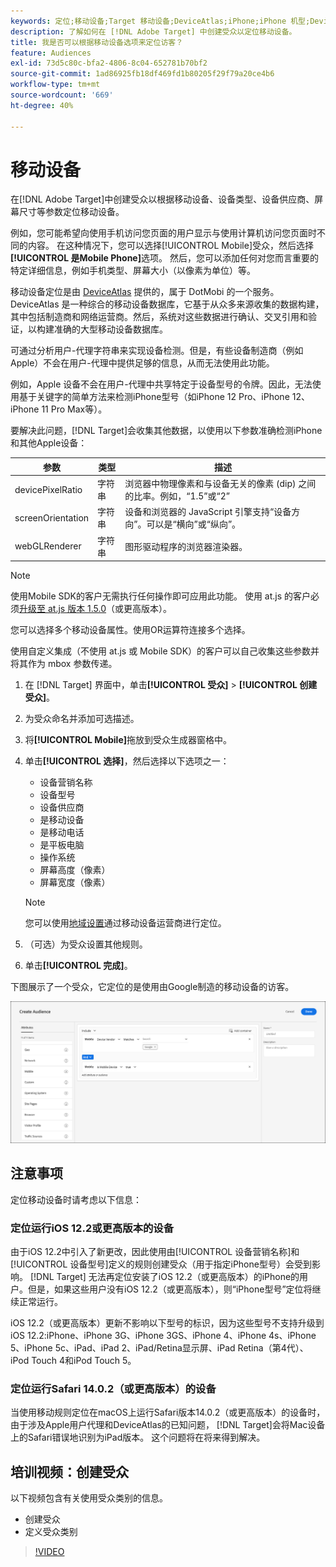 ```yaml
---
keywords: 定位;移动设备;Target 移动设备;DeviceAtlas;iPhone;iPhone 机型;Device Atlas;displaywidth;显示屏宽度;显示屏高度;设备类型;displayheight;手机;平板电脑;设备型号
description: 了解如何在 [!DNL Adobe Target] 中创建受众以定位移动设备。
title: 我是否可以根据移动设备选项来定位访客？
feature: Audiences
exl-id: 73d5c80c-bfa2-4806-8c04-652781b70bf2
source-git-commit: 1ad86925fb18df469fd1b80205f29f79a20ce4b6
workflow-type: tm+mt
source-wordcount: '669'
ht-degree: 40%

---
```


# 移动设备

在[!DNL Adobe Target]中创建受众以根据移动设备、设备类型、设备供应商、屏幕尺寸等参数定位移动设备。

例如，您可能希望向使用手机访问您页面的用户显示与使用计算机访问您页面时不同的内容。 在这种情况下，您可以选择[!UICONTROL Mobile]受众，然后选择&#x200B;**[!UICONTROL 是Mobile Phone]**&#x200B;选项。 然后，您可以添加任何对您而言重要的特定详细信息，例如手机类型、屏幕大小（以像素为单位）等。

移动设备定位是由 [DeviceAtlas](https://deviceatlas.com/device-data/user-agent-tester) 提供的，属于 DotMobi 的一个服务。DeviceAtlas 是一种综合的移动设备数据库，它基于从众多来源收集的数据构建，其中包括制造商和网络运营商。然后，系统对这些数据进行确认、交叉引用和验证，以构建准确的大型移动设备数据库。

可通过分析用户-代理字符串来实现设备检测。但是，有些设备制造商（例如 Apple）不会在用户-代理中提供足够的信息，从而无法使用此功能。

例如，Apple 设备不会在用户-代理中共享特定于设备型号的令牌。因此，无法使用基于关键字的简单方法来检测iPhone型号（如iPhone 12 Pro、iPhone 12、iPhone 11 Pro Max等）。

要解决此问题，[!DNL Target]会收集其他数据，以使用以下参数准确检测iPhone和其他Apple设备：

| 参数 | 类型 | 描述 |
|--- |--- |--- |
| devicePixelRatio | 字符串 | 浏览器中物理像素和与设备无关的像素 (dip) 之间的比率。例如，“1.5”或“2” |
| screenOrientation | 字符串 | 设备和浏览器的 JavaScript 引擎支持“设备方向”。可以是“横向”或“纵向”。 |
| webGLRenderer | 字符串 | 图形驱动程序的浏览器渲染器。 |

>[!NOTE]
>
>使用Mobile SDK的客户无需执行任何操作即可应用此功能。 使用 at.js 的客户必须[升级至 at.js 版本 1.5.0](/help/c-implementing-target/c-implementing-target-for-client-side-web/target-atjs-versions.md#reference_DBB5EDB79EC44E558F9E08D4774A0F7A)（或更高版本）。

您可以选择多个移动设备属性。使用OR运算符连接多个选择。

使用自定义集成（不使用 at.js 或 Mobile SDK）的客户可以自己收集这些参数并将其作为 mbox 参数传递。

1. 在 [!DNL Target] 界面中，单击&#x200B;**[!UICONTROL 受众]** > **[!UICONTROL 创建受众]**。
1. 为受众命名并添加可选描述。
1. 将&#x200B;**[!UICONTROL Mobile]**&#x200B;拖放到受众生成器窗格中。
1. 单击&#x200B;**[!UICONTROL 选择]**，然后选择以下选项之一：

   * 设备营销名称
   * 设备型号
   * 设备供应商
   * 是移动设备
   * 是移动电话
   * 是平板电脑
   * 操作系统
   * 屏幕高度（像素）
   * 屏幕宽度（像素）

   >[!NOTE]
   >
   >您可以使用[地域设置](/help/c-target/c-audiences/c-target-rules/geo.md#concept_5B4D99DE685348FB877929EE0F942670)通过移动设备运营商进行定位。

1. （可选）为受众设置其他规则。
1. 单击&#x200B;**[!UICONTROL 完成]**。

下图展示了一个受众，它定位的是使用由Google制造的移动设备的访客。

![定位移动设备](assets/target_mobile.png)

## 注意事项

定位移动设备时请考虑以下信息：

### 定位运行iOS 12.2或更高版本的设备

由于iOS 12.2中引入了新更改，因此使用由[!UICONTROL 设备营销名称]和[!UICONTROL 设备型号]定义的规则创建受众（用于指定iPhone型号）会受到影响。 [!DNL Target] 无法再定位安装了iOS 12.2（或更高版本）的iPhone的用户。但是，如果这些用户没有iOS 12.2（或更高版本），则“iPhone型号”定位将继续正常运行。

iOS 12.2（或更高版本）更新不影响以下型号的标识，因为这些型号不支持升级到iOS 12.2:iPhone、iPhone 3G、iPhone 3GS、iPhone 4、iPhone 4s、iPhone 5、iPhone 5c、iPad、iPad 2、iPad/Retina显示屏、iPad Retina（第4代）、iPod Touch 4和iPod Touch 5。

### 定位运行Safari 14.0.2（或更高版本）的设备

当使用移动规则定位在macOS上运行Safari版本14.0.2（或更高版本）的设备时，由于涉及Apple用户代理和DeviceAtlas的已知问题， [!DNL Target]会将Mac设备上的Safari错误地识别为iPad版本。 这个问题将在将来得到解决。

## 培训视频：创建受众

以下视频包含有关使用受众类别的信息。

* 创建受众
* 定义受众类别

>[!VIDEO](https://video.tv.adobe.com/v/17392)
